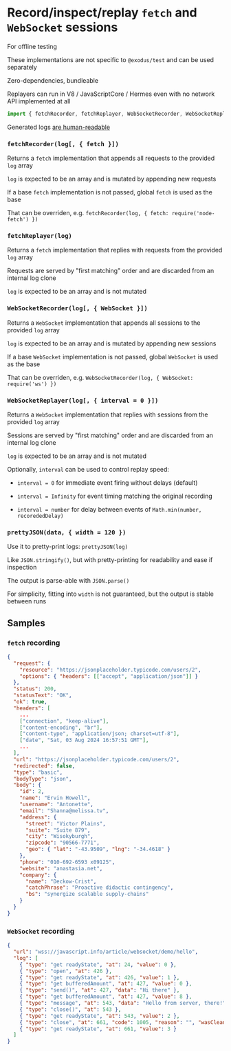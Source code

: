 # Record/inspect/replay `fetch` and `WebSocket` sessions

For offline testing

These implementations are not specific to `@exodus/test` and can be used separately

Zero-dependencies, bundleable

Replayers can run in V8 / JavaScriptCore / Hermes even with no network API implemented at all

```js
import { fetchRecorder, fetchReplayer, WebSocketRecorder, WebSocketReplayer, prettyJSON } from '@exodus/replay'
```

Generated logs [are human-readable](#samples)

### `fetchRecorder(log[, { fetch }])`

Returns a `fetch` implementation that appends all requests to the provided `log` array

`log` is expected to be an array and is mutated by appending new requests

If a base `fetch` implementation is not passed, global `fetch` is used as the base

That can be overriden, e.g. `fetchRecorder(log, { fetch: require('node-fetch') })`

### `fetchReplayer(log)`

Returns a `fetch` implementation that replies with requests from the provided `log` array

Requests are served by "first matching" order and are discarded from an internal log clone

`log` is expected to be an array and is not mutated

### `WebSocketRecorder(log[, { WebSocket }])`

Returns a `WebSocket` implementation that appends all sessions to the provided `log` array

`log` is expected to be an array and is mutated by appending new sessions

If a base `WebSocket` implementation is not passed, global `WebSocket` is used as the base

That can be overriden, e.g. `WebSocketRecorder(log, { WebSocket: require('ws') })`

### `WebSocketReplayer(log[, { interval = 0 }])`

Returns a `WebSocket` implementation that replies with sessions from the provided `log` array

Sessions are served by "first matching" order and are discarded from an internal log clone

`log` is expected to be an array and is not mutated

Optionally, `interval` can be used to control replay speed:

- `interval = 0` for immediate event firing without delays (default)

- `interval = Infinity` for event timing matching the original recording

- `interval = number` for delay between events of `Math.min(number, recorededDelay)`

### `prettyJSON(data, { width = 120 })`

Use it to pretty-print logs: `prettyJSON(log)`

Like `JSON.stringify()`, but with pretty-printing for readability and ease if inspection

The output is parse-able with `JSON.parse()`

For simplicity, fitting into `width` is not guaranteed, but the output is stable between runs

## Samples

### `fetch` recording

```json
{
  "request": {
    "resource": "https://jsonplaceholder.typicode.com/users/2",
    "options": { "headers": [["accept", "application/json"]] }
  },
  "status": 200,
  "statusText": "OK",
  "ok": true,
  "headers": [
    ...
    ["connection", "keep-alive"],
    ["content-encoding", "br"],
    ["content-type", "application/json; charset=utf-8"],
    ["date", "Sat, 03 Aug 2024 16:57:51 GMT"],
    ...
  ],
  "url": "https://jsonplaceholder.typicode.com/users/2",
  "redirected": false,
  "type": "basic",
  "bodyType": "json",
  "body": {
    "id": 2,
    "name": "Ervin Howell",
    "username": "Antonette",
    "email": "Shanna@melissa.tv",
    "address": {
      "street": "Victor Plains",
      "suite": "Suite 879",
      "city": "Wisokyburgh",
      "zipcode": "90566-7771",
      "geo": { "lat": "-43.9509", "lng": "-34.4618" }
    },
    "phone": "010-692-6593 x09125",
    "website": "anastasia.net",
    "company": {
      "name": "Deckow-Crist",
      "catchPhrase": "Proactive didactic contingency",
      "bs": "synergize scalable supply-chains"
    }
  }
}
```

### `WebSocket` recording

```json
{
  "url": "wss://javascript.info/article/websocket/demo/hello",
  "log": [
    { "type": "get readyState", "at": 24, "value": 0 },
    { "type": "open", "at": 426 },
    { "type": "get readyState", "at": 426, "value": 1 },
    { "type": "get bufferedAmount", "at": 427, "value": 0 },
    { "type": "send()", "at": 427, "data": "Hi there" },
    { "type": "get bufferedAmount", "at": 427, "value": 8 },
    { "type": "message", "at": 543, "data": "Hello from server, there!" },
    { "type": "close()", "at": 543 },
    { "type": "get readyState", "at": 543, "value": 2 },
    { "type": "close", "at": 661, "code": 1005, "reason": "", "wasClean": true },
    { "type": "get readyState", "at": 661, "value": 3 }
  ]
}
```
